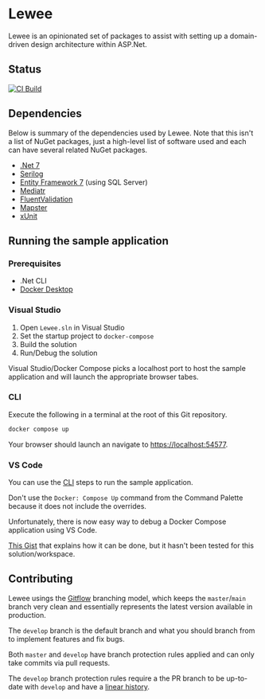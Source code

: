 # Lewee

Lewee is an opinionated set of packages to assist with setting up a domain-driven design architecture within ASP.Net.

## Status

[![CI Build](https://github.com/TheMagnificent11/Lewee/actions/workflows/ci.yml/badge.svg)](https://github.com/TheMagnificent11/Lewee/actions/workflows/ci.yml)

## Dependencies

Below is summary of the dependencies used by Lewee. Note that this isn't a list of NuGet packages, just a high-level list of software used and each can have several related NuGet packages.

- [.Net 7](https://dotnet.microsoft.com/en-us/download/dotnet/7.0)
- [Serilog](https://serilog.net)
- [Entity Framework 7](https://learn.microsoft.com/en-us/ef) (using SQL Server)
- [Mediatr](https://github.com/jbogard/MediatR)
- [FluentValidation](https://docs.fluentvalidation.net/en/latest)
- [Mapster](https://github.com/MapsterMapper/Mapster)
- [xUnit](https://xunit.net/)

## Running the sample application

### Prerequisites

- .Net CLI
- [Docker Desktop](https://www.docker.com/products/docker-desktop)

### Visual Studio

1. Open `Lewee.sln` in Visual Studio
2. Set the startup project to `docker-compose`
3. Build the solution
4. Run/Debug the solution

Visual Studio/Docker Compose picks a localhost port to host the sample application and will launch the appropriate browser tabes.

### CLI

Execute the following in a terminal at the root of this Git repository.

```bash
docker compose up
```

Your browser should launch an navigate to [https://localhost:54577](https://localhost:54577).

### VS Code

You can use the [CLI](#cli) steps to run the sample application.

Don't use the `Docker: Compose Up` command from the Command Palette because it does not include the overrides.

Unfortunately, there is now easy way to debug a Docker Compose application using VS Code.

[This Gist](https://gist.github.com/kendrahavens/cd3ba570e2e59fb4b0cbfe7e3529f0b5) that explains how it can be done, but it hasn't been tested for this solution/workspace.

## Contributing

Lewee usings the [Gitflow](https://www.atlassian.com/git/tutorials/comparing-workflows/gitflow-workflow) branching model, which keeps the `master`/`main` branch very clean and essentially represents the latest version available in production.

The `develop` branch is the default branch and what you should branch from to implement features and fix bugs.

Both `master` and `develop` have branch protection rules applied and can only take commits via pull requests.

The `develop` branch protection rules require a the PR branch to be up-to-date with `develop` and have a [linear history](https://www.bitsnbites.eu/a-tidy-linear-git-history/).
